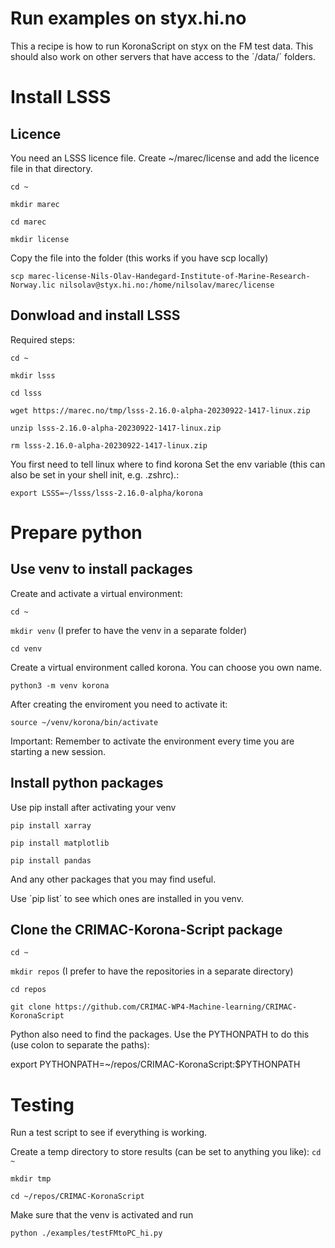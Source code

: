 # Run examples on styx.hi.no

This a recipe is how to run KoronaScript on styx on the FM test data. This should also work on other servers that have access to the ´/data/´ folders.

# Install LSSS
## Licence
You need an LSSS licence file. Create ~/marec/license and add the licence file in that directory.

`cd ~`

`mkdir marec`

`cd marec`

`mkdir license`

Copy the file into the folder (this works if you have scp locally)

`scp marec-license-Nils-Olav-Handegard-Institute-of-Marine-Research-Norway.lic nilsolav@styx.hi.no:/home/nilsolav/marec/license`

## Donwload and install LSSS
Required steps:

`cd ~`

`mkdir lsss`

`cd lsss`

`wget https://marec.no/tmp/lsss-2.16.0-alpha-20230922-1417-linux.zip`

`unzip lsss-2.16.0-alpha-20230922-1417-linux.zip`

`rm lsss-2.16.0-alpha-20230922-1417-linux.zip`

You first need to tell linux where to find korona Set the env variable (this can also be set in your shell init, e.g. .zshrc).:

`export LSSS=~/lsss/lsss-2.16.0-alpha/korona`

# Prepare python

## Use venv to install packages

Create and activate a virtual environment:

`cd ~`

`mkdir venv` (I prefer to have the venv in a separate folder)

`cd venv`

Create a virtual environment called korona. You can choose you own name.

`python3 -m venv korona`

After creating the enviroment you need to activate it:

`source ~/venv/korona/bin/activate`

Important: Remember to activate the environment every time you are starting a new session.

## Install python packages
Use pip install after activating your venv

`pip install xarray`

`pip install matplotlib`

`pip install pandas`

And any other packages that you may find useful.

Use ´pip list´ to see which ones are installed in you venv.

## Clone the CRIMAC-Korona-Script package

`cd ~`

`mkdir repos` (I prefer to have the repositories in a separate directory)

`cd repos`

`git clone https://github.com/CRIMAC-WP4-Machine-learning/CRIMAC-KoronaScript`

Python also need to find the packages. Use the PYTHONPATH to do this (use colon to separate the paths):

export PYTHONPATH=~/repos/CRIMAC-KoronaScript:$PYTHONPATH

# Testing

Run a test script to see if everything is working. 

Create a temp directory to store results (can be set to anything you like):
`cd ~`

`mkdir tmp`

`cd ~/repos/CRIMAC-KoronaScript`

Make sure that the venv is activated and run 

`python ./examples/testFMtoPC_hi.py`

